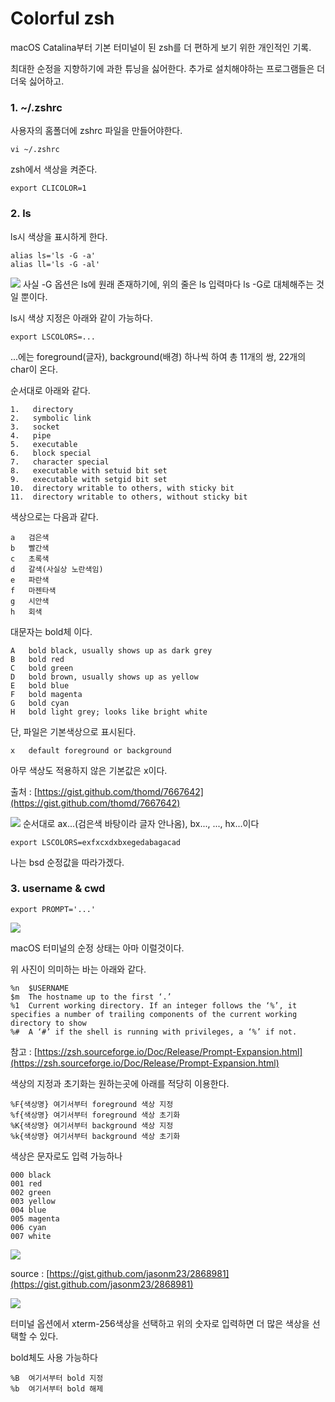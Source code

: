 # Colorful zsh

macOS Catalina부터 기본 터미널이 된 zsh를 더 편하게 보기 위한 개인적인 기록.

최대한 순정을 지향하기에 과한 튜닝을 싫어한다. 추가로 설치해야하는 프로그램들은 더더욱 싫어하고.

### 1. ~/.zshrc
사용자의 홈폴더에 zshrc 파일을 만들어야한다.

```
vi ~/.zshrc
```
zsh에서 색상을 켜준다. 

```
export CLICOLOR=1
```

### 2. ls
ls시 색상을 표시하게 한다.
```
alias ls='ls -G -a'
alias ll='ls -G -al'
```
<img src="https://raw.githubusercontent.com/kitsune03k/colorfulzsh/main/resource/%EC%8A%A4%ED%81%AC%EB%A6%B0%EC%83%B7%202023-12-30%20%EC%98%A4%EC%A0%84%2010.42.48.png">
사실 -G 옵션은 ls에 원래 존재하기에, 위의 줄은 ls 입력마다 ls -G로 대체해주는 것일 뿐이다.

ls시 색상 지정은 아래와 같이 가능하다.
```
export LSCOLORS=...
```

...에는 foreground(글자), background(배경) 하나씩 하여 총 11개의 쌍, 22개의 char이 온다.

순서대로 아래와 같다.
```
1.   directory
2.   symbolic link
3.   socket
4.   pipe
5.   executable
6.   block special
7.   character special
8.   executable with setuid bit set
9.   executable with setgid bit set
10.  directory writable to others, with sticky bit
11.  directory writable to others, without sticky bit
```
색상으로는 다음과 같다.

```
a	검은색
b	빨간색
c	초록색
d	갈색(사실상 노란색임)
e	파란색
f	마젠타색
g	시안색
h	회색
```

대문자는 bold체 이다.
```
A	bold black, usually shows up as dark grey
B	bold red
C	bold green
D	bold brown, usually shows up as yellow
E	bold blue
F	bold magenta
G	bold cyan
H	bold light grey; looks like bright white
```
단, 파일은 기본색상으로 표시된다.

```
x	default foreground or background
```
아무 색상도 적용하지 않은 기본값은 x이다.

출처 : [https://gist.github.com/thomd/7667642](https://gist.github.com/thomd/7667642)

<img src="https://raw.githubusercontent.com/kitsune03k/colorfulzsh/main/resource/%EC%8A%A4%ED%81%AC%EB%A6%B0%EC%83%B7%202023-12-30%20%EC%98%A4%EC%A0%84%2011.40.54.png">
순서대로 ax...(검은색 바탕이라 글자 안나옴), bx..., ..., hx...이다

```
export LSCOLORS=exfxcxdxbxegedabagacad
```
나는 bsd 순정값을 따라가겠다.

### 3. username & cwd
```
export PROMPT='...'

```

<img src="https://raw.githubusercontent.com/kitsune03k/colorfulzsh/main/resource/%EC%8A%A4%ED%81%AC%EB%A6%B0%EC%83%B7%202023-12-30%20%EC%98%A4%ED%9B%84%2012.27.46.png">

macOS 터미널의 순정 상태는 아마 이럴것이다.

위 사진이 의미하는 바는 아래와 같다.

```
%n	$USERNAME
$m	The hostname up to the first ‘.’
%1	Current working directory. If an integer follows the ‘%’, it specifies a number of trailing components of the current working directory to show
%#	A ‘#’ if the shell is running with privileges, a ‘%’ if not.
```

참고 : [https://zsh.sourceforge.io/Doc/Release/Prompt-Expansion.html](https://zsh.sourceforge.io/Doc/Release/Prompt-Expansion.html)

색상의 지정과 초기화는 원하는곳에 아래를 적당히 이용한다.
```
%F{색상명}	여기서부터 foreground 색상 지정
%f{색상명}	여기서부터 foreground 색상 초기화
%K{색상명}	여기서부터 background 색상 지정
%k{색상명}	여기서부터 background 색상 초기화
```
색상은 문자로도 입력 가능하나

```
000	black
001	red
002	green
003	yellow
004	blue
005	magenta
006	cyan
007	white
```

<img src="https://raw.githubusercontent.com/kitsune03k/colorfulzsh/1a3643a9cde2563d9c4a4cbd4d8d3dd17ce2c22f/resource/Xterm_256color_chart.svg">

source : [https://gist.github.com/jasonm23/2868981](https://gist.github.com/jasonm23/2868981)

<img src="https://raw.githubusercontent.com/kitsune03k/colorfulzsh/main/resource/%EC%8A%A4%ED%81%AC%EB%A6%B0%EC%83%B7%202023-12-30%20%EC%98%A4%ED%9B%84%202.20.11.png">

터미널 옵션에서 xterm-256색상을 선택하고 위의 숫자로 입력하면 더 많은 색상을 선택할 수 있다.

bold체도 사용 가능하다
```
%B	여기서부터 bold 지정
%b	여기서부터 bold 해제
```

